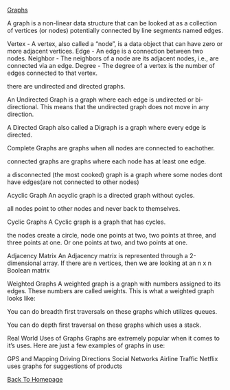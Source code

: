 [Graphs](https://codefellows.github.io/common_curriculum/data_structures_and_algorithms/Code_401/class-35/resources/graphs.html)

A graph is a non-linear data structure that can be looked at as a collection of vertices (or nodes) potentially connected by line segments named edges.

Vertex - A vertex, also called a “node”, is a data object that can have zero or more adjacent vertices.
Edge - An edge is a connection between two nodes.
Neighbor - The neighbors of a node are its adjacent nodes, i.e., are connected via an edge.
Degree - The degree of a vertex is the number of edges connected to that vertex.

there are undirected and directed graphs.

An Undirected Graph is a graph where each edge is undirected or bi-directional. This means that the undirected graph does not move in any direction.

A Directed Graph also called a Digraph is a graph where every edge is directed.

Complete Graphs are graphs when all nodes are connected to eachother.

connected graphs are graphs where each node has at least one edge.

a disconnected (the most cooked) graph is a graph where some nodes dont have edges(are not connected to other nodes)

Acyclic Graph
An acyclic graph is a directed graph without cycles.

all nodes point to other nodes and never back to themselves.

Cyclic Graphs
A Cyclic graph is a graph that has cycles.

the nodes create a circle, node one points at two, two points at three, and three points at one. Or one points at two, and two  points at one.

Adjacency Matrix
An Adjacency matrix is represented through a 2-dimensional array. If there are n vertices, then we are looking at an n x n Boolean matrix

Weighted Graphs
A weighted graph is a graph with numbers assigned to its edges. These numbers are called weights. This is what a weighted graph looks like:

You can do breadth first traversals on these graphs which utilizes queues.

You can do depth first traversal on these graphs which uses a stack.


Real World Uses of Graphs
Graphs are extremely popular when it comes to it’s uses. Here are just a few examples of graphs in use:

GPS and Mapping
Driving Directions
Social Networks
Airline Traffic
Netflix uses graphs for suggestions of products

[Back To Homepage](https://leethomas13.github.io/201-reading-notes/)